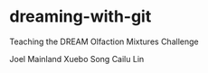 # dreaming-with-git
Teaching the DREAM Olfaction Mixtures Challenge

Joel Mainland
Xuebo Song
Cailu Lin